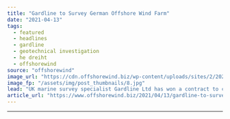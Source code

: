 ```yaml
---
title: "Gardline to Survey German Offshore Wind Farm"
date: "2021-04-13"
tags: 
  - featured
  - headlines
  - gardline
  - geotechnical investigation
  - he dreiht
  - offshorewind
source: "offshorewind"
image_url: "https://cdn.offshorewind.biz/wp-content/uploads/sites/2/2021/04/13094003/Gardline-to-Survey-German-Offshore-Wind-Farm.jpg"
image_fp: "/assets/img/post_thumbnails/8.jpg"
lead: "UK marine survey specialist Gardline Ltd has won a contract to carry out the"
article_url: "https://www.offshorewind.biz/2021/04/13/gardline-to-survey-german-offshore-wind-farm/"
---
```


---
